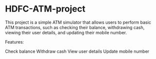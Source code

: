 # HDFC-ATM-project
This project is a simple ATM simulator that allows users to perform basic ATM transactions, such as checking their balance, withdrawing cash, viewing their user details, and updating their mobile number.

Features:

Check balance
Withdraw cash
View user details
Update mobile number
